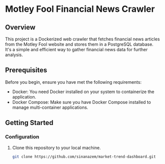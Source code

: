 # Motley Fool Financial News Crawler

## Overview

This project is a Dockerized web crawler that fetches financial news articles from the Motley Fool website and stores them in a PostgreSQL database. It's a simple and efficient way to gather financial news data for further analysis.

## Prerequisites

Before you begin, ensure you have met the following requirements:

- Docker: You need Docker installed on your system to containerize the application.
- Docker Compose: Make sure you have Docker Compose installed to manage multi-container applications.

## Getting Started

### Configuration

1. Clone this repository to your local machine.

   ```bash
   git clone https://github.com/sinanazem/market-trend-dashboard.git
   

